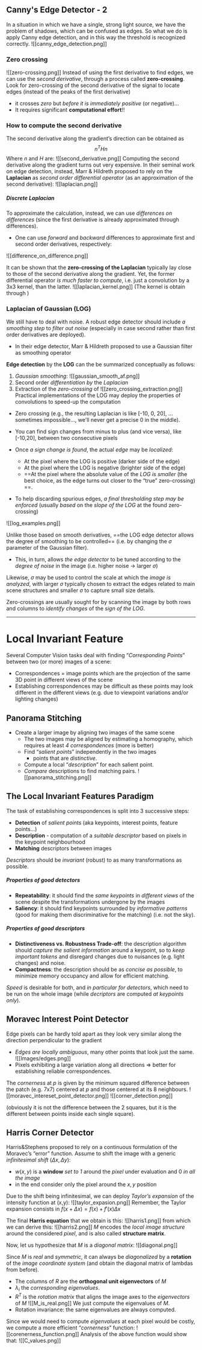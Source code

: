 ## Canny's Edge Detector - 2
In a situation in which we have a single, strong light source, we have the problem of shadows, which can be confused as edges. So what we do is apply Canny edge detection, and in this way the threshold is recognized correctly.
![[canny_edge_detection.png]]
### Zero crossing
![[zero-crossing.png]]
Instead of using the first derivative to find edges, we can use the _second derivative_, through a process called __zero-crossing__. 
Look for zero-crossing of the second derivative of the signal to locate edges (instead of the peaks of the first derivative) 
- it crosses _zero_ but _before it is immediately positive_ (or negative)… 
- It requires significant __computational effort__!!

### How to compute the second derivative
The second derivative along the gradient’s direction can be obtained as $$n^THn$$
Where $n$ and $H$ are:
![[second_derivative.png]]
Computing the second derivative along the gradient turns out very expensive. In their seminal work on edge detection, instead, Marr & Hildreth proposed to rely on the __Laplacian__ as _second order differential operator_ (as an approximation of the second derivative):
![[laplacian.png]]

##### Discrete Laplacian
To approximate the calculation, instead, we can use _differences on differences_ (since the first derivative is already approximated through differences).  
- One can use _forward_ and _backward_ differences to approximate first and second order derivatives, respectively:

![[difference_on_difference.png]]

It can be shown that the __zero-crossing of the Laplacian__ typically lay close to those of the second derivative along the gradient. Yet, the former differential operator _is much faster to compute_, i.e. just a convolution by a 3x3 kernel, than the latter.
![[laplacian_kernel.png]]
(The kernel is obtain through )

### Laplacian of Gaussian (LOG) 
We still have to deal with noise. A robust edge detector should include _a smoothing step_ to _filter out noise_ (especially in case second rather than first order derivatives are deployed). 
- In their edge detector, Marr & Hildreth proposed to use a Gaussian filter as smoothing operator

__Edge detection__ by the __LOG__ can the be summarized conceptually as follows: 
1. _Gaussian smoothing_: ![[gaussian_smooth_af.png]]
2. Second order _differentiation by_ the _Laplacian_ 
3. Extraction of the _zero-crossing_ of ![[zero_crossing_extraction.png]]
Practical implementations of the LOG may deploy the properties of convolutions to speed-up the computation

- Zero crossing (e.g., the resulting Laplacian is like \[-10, 0, 20\], …sometimes impossible…, we'll never get a precise 0 in the middle).  
- You can find sign changes from minus to plus (and vice versa), like \[-10,20\], between two consecutive pixels 

- Once _a sign change is found_, the actual _edge_ may be _localized_: 
	- At the pixel where the LOG is positive (darker side of the edge) 
	- At the pixel where the LOG is negative (brighter side of the edge) 
	- ==At the pixel where the absolute value of the _LOG is smaller_ (the best choice, as the edge turns out closer to the “true” zero-crossing) ==. 

- To help discarding spurious edges, _a final thresholding step may be enforced_ (usually _based_ on the _slope of the LOG_ at the found zero-crossing)

![[log_examples.png]]

Unlike those based on smooth derivatives, ==the LOG edge detector allows the degree of smoothing to be controlled== (i.e. by changing the $σ$ parameter of the Gaussian filter). 
- This, in turn, allows _the edge detector_ to be tuned according to the _degree of noise_ in the image (i.e. higher noise -> larger $σ$) 

Likewise, $σ$ may be used to control the scale at which the _image is analyzed_, with larger $σ$ typically chosen to extract the edges related to main scene structures and smaller $σ$ to capture small size details.

Zero-crossings are usually sought for by scanning the image by both rows and columns to _identify changes_ of the _sign of the LOG_. 

----
# Local Invariant Feature
Several Computer Vision tasks deal with finding “_Corresponding Points_” between two (or more) images of a scene:
- Correspondences = image points which are the projection of the same 3D point in different views of the scene 
- Establishing correspondences may be difficult as these points may look different in the different views (e.g. due to viewpoint variations and/or lighting changes)

## Panorama Stitching
- Create a larger image by aligning two images of the same scene 
	- The two images may be aligned by estimating a homography, which requires at least _4 correspondences_ (more is better) 
	- Find “_salient points_” independently in the two images 
		- points that are _distinctive_. 
	- Compute a local “_description_” for each salient point.  
	- _Compare_ descriptions to find matching pairs. 
![[panorama_stitching.png]]

## The Local Invariant Features Paradigm
The task of establishing correspondences is split into 3 successive steps:
- __Detection__ of _salient points_ (aka keypoints, interest points, feature points...) 
- __Description__ - computation of a _suitable descriptor_ based on pixels in the keypoint neighbourhood 
- __Matching__ descriptors between images

_Descriptors_ should be _invariant_ (robust) to as many transformations as possible. 

##### Properties of good detectors 
- __Repeatability__: it should find the _same keypoints_ in _different views_ of the scene despite the transformations undergone by the images 
- __Saliency__: it should find keypoints surrounded by _informative patterns_ (good for making them discriminative for the matching) (i.e. not the sky).

##### Properties of good descriptors
- __Distinctiveness vs. Robustness Trade-off__: the description algorithm should _capture the salient information_ around a keypoint, so to _keep important tokens_ and disregard changes due to nuisances (e.g. light changes) and noise. 
- __Compactness__: the description should be as _concise as possible_, to minimize memory occupancy and allow for efficient matching.

_Speed_ is desirable for both, and _in particular for detectors_, which need to be run on the whole image (while _decriptors_ are computed _at keypoints only_). 

## Moravec Interest Point Detector
Edge pixels can be hardly told apart as they look very similar along the direction perpendicular to the gradient 
- _Edges are locally ambiguous_, many other points that look just the same.
![[Images/edges.png]]
- Pixels exhibiting a large variation along all directions => better for establishing reliable correspondences. 

The _cornerness_ at $p$ is given by the minimum squared difference between the patch (e.g. 7x7) centered at $p$ and those centered at its 8 neighbours.
![[moravec_intereset_point_detector.png]]
![[corner_detection.png]]

(obviously it is not the difference between the 2 squares, but it is the different between points inside each single square). 

## Harris Corner Detector
Harris&Stephens proposed to rely on a continuous formulation of the Moravec’s “error” function.
Assume to shift the image with a generic _infinitesimal shift_ $(Δx, Δy)$: 
- $w(x,y)$ is a __window__ _set to 1_ around the _pixel_ under evaluation and 0 _in all the image_ 
- in the end consider only the pixel around the $x,y$ position 

Due to the shift being infinitesimal, we can deploy _Taylor’s expansion_ of the intensity function at (x,y):
![[taylor_expasion.png]]
Remember, the Taylor expansion consists in $f(x + \Delta x) = f(x) + f'(x)\Delta x$

The final __Harris equation__ that we obtain is this:
![[harris1.png]]
from which we can derive this:
![[harris2.png]]
$M$ encodes the _local image structure_ around the considered _pixel_, and is also called __structure matrix__.  

Now, let us hypothesize that $M$ is a _diagonal matrix_:
![[diagonal.png]]

Since $M$ is _real_ and _symmetric_, it can always be _diagonalized_ by a __rotation__ of the _image coordinate system_ (and obtain the diagonal matrix of lambdas from before). 
- The columns of $R$ are the __orthogonal unit eigenvectors__ of $M$ 
- $λ_i$ the _corresponding eigenvalues_. 
- $R^T$ is the _rotation matrix_ that aligns the image axes to the _eigenvectors_ of $M$
![[M_is_real.png]]
We just compute the eigenvalues of $M$. 
- Rotation invariance: the same eigenvalues are always computed. 

Since we would need to compute _eigenvalues_ at each pixel would be costly, 
we compute a more efficient “_cornerness_” function: 
![[corenerness_function.png]]
Analysis of the above function would show that:
![[C_values.png]]